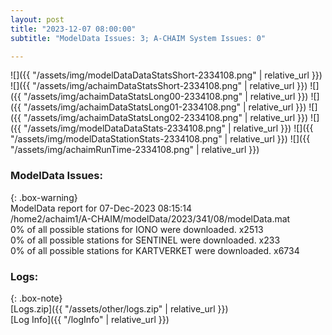 ```yaml
---
layout: post
title: "2023-12-07 08:00:00"
subtitle: "ModelData Issues: 3; A-CHAIM System Issues: 0"

---
```


![]({{ "/assets/img/modelDataDataStatsShort-2334108.png" | relative_url }})
![]({{ "/assets/img/achaimDataStatsShort-2334108.png" | relative_url }})
![]({{ "/assets/img/achaimDataStatsLong00-2334108.png" | relative_url }})
![]({{ "/assets/img/achaimDataStatsLong01-2334108.png" | relative_url }})
![]({{ "/assets/img/achaimDataStatsLong02-2334108.png" | relative_url }})
![]({{ "/assets/img/modelDataDataStats-2334108.png" | relative_url }})
![]({{ "/assets/img/modelDataStationStats-2334108.png" | relative_url }})
![]({{ "/assets/img/achaimRunTime-2334108.png" | relative_url }})


### ModelData Issues:  
  
{: .box-warning}  
 ModelData report for 07-Dec-2023 08:15:14   
 /home2/achaim1/A-CHAIM/modelData/2023/341/08/modelData.mat   
 0% of all possible stations for IONO were downloaded. x2513   
 0% of all possible stations for SENTINEL were downloaded. x233   
 0% of all possible stations for KARTVERKET were downloaded. x6734   
  


### Logs:  
  
{: .box-note}  
[Logs.zip]({{ "/assets/other/logs.zip" | relative_url }})  
[Log Info]({{ "/logInfo" | relative_url }})  
